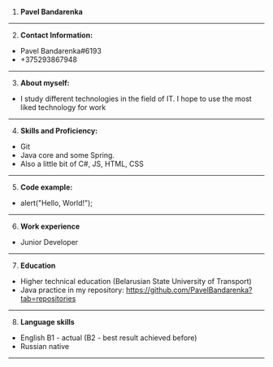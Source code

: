 1. **Pavel Bandarenka**
---
2. **Contact Information:**   
  * Pavel Bandarenka#6193
  * +375293867948
---
3. **About myself:**
  * I study different technologies in the field of IT. I hope to use the most liked technology for work
---
4. **Skills and Proficiency:**
  * Git  
  * Java core and some Spring.
  * Also a little bit of C#, JS, HTML, CSS
---
5. **Code example:**
  * alert("Hello, World!");
---
6. **Work experience** 
  * Junior Developer
---
7. **Education**  
  * Higher technical education (Belarusian State University of Transport)
  * Java practice in my repository: <https://github.com/PavelBandarenka?tab=repositories> 
---
8. **Language skills**
  * English B1 - actual (B2 - best result achieved before)
  * Russian native
---
